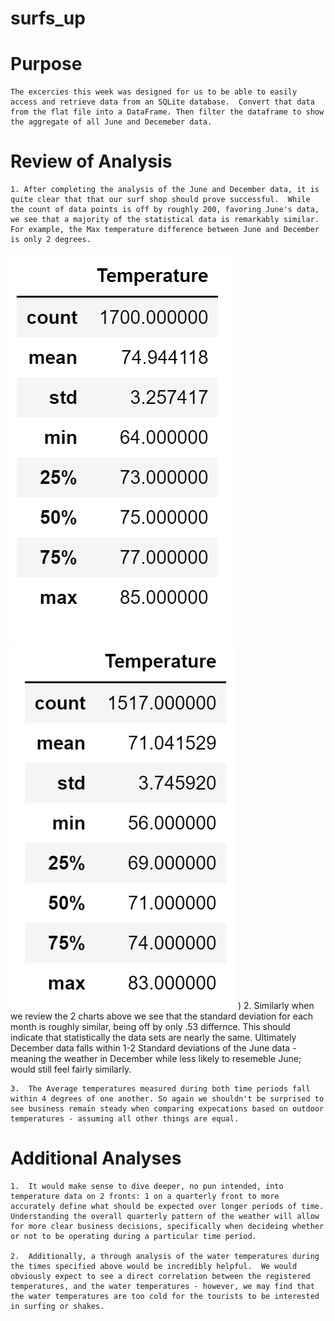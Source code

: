 # surfs_up

# Purpose
    The excercies this week was designed for us to be able to easily access and retrieve data from an SQLite database.  Convert that data from the flat file into a DataFrame. Then filter the dataframe to show the aggregate of all June and Decemeber data.

# Review of Analysis
    1. After completing the analysis of the June and December data, it is quite clear that that our surf shop should prove successful.  While the count of data points is off by roughly 200, favoring June's data, we see that a majority of the statistical data is remarkably similar.  For example, the Max temperature difference between June and December is only 2 degrees.  
![Image of June Data](https://github.com/Gkmb2390/surfs_up/blob/main/June%20Temperatures.png)       ![Image of December Data](https://github.com/Gkmb2390/surfs_up/blob/main/Dec%20Temperatures.png)
    )
    2. Similarly when we review the 2 charts above we see that the standard deviation for each month is roughly similar, being off by only .53 differnce.  This should indicate that statistically the data sets are nearly the same.  Ultimately December data falls within 1-2 Standard deviations of the June data - meaning the weather in December while less likely to resemeble June; would still feel fairly similarly.   
    
    3.  The Average temperatures measured during both time periods fall within 4 degrees of one another. So again we shouldn't be surprised to see business remain steady when comparing expecations based on outdoor temperatures - assuming all other things are equal.   


# Additional Analyses 

    1.  It would make sense to dive deeper, no pun intended, into temperature data on 2 fronts: 1 on a quarterly front to more accurately define what should be expected over longer periods of time.  Understanding the overall quarterly pattern of the weather will allow for more clear business decisions, specifically when decideing whether or not to be operating during a particular time period.    

    2.  Additionally, a through analysis of the water temperatures during the times specified above would be incredibly helpful.  We would obviously expect to see a direct correlation between the registered temperatures, and the water temperatures - however, we may find that the water temperatures are too cold for the tourists to be interested in surfing or shakes.  

